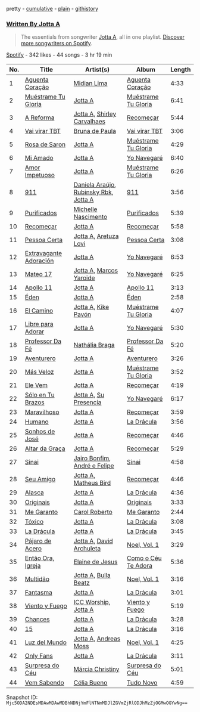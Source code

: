 pretty - [cumulative](/playlists/cumulative/37i9dQZF1EFEQV17m4HQRw.md) - [plain](/playlists/plain/37i9dQZF1EFEQV17m4HQRw) - [githistory](https://github.githistory.xyz/mackorone/spotify-playlist-archive/blob/main/playlists/plain/37i9dQZF1EFEQV17m4HQRw)

### [Written By Jotta A](https://open.spotify.com/playlist/37i9dQZF1EFEQV17m4HQRw)

> The essentials from songwriter <a href="https://artists.spotify.com/songwriter/2AwZEdm5C3ZwyVr3E1j91g">Jotta A</a>, all in one playlist\. <a href="spotify:genre:0JQ5DAqbMKFSCjnQr8QZ3O">Discover more songwriters on Spotify</a>.

[Spotify](https://open.spotify.com/user/spotify) - 342 likes - 44 songs - 3 hr 19 min

| No. | Title | Artist(s) | Album | Length |
|---|---|---|---|---|
| 1 | [Aguenta Coração](https://open.spotify.com/track/3O3QlOVC1iRmpx7NYg42zY) | [Midian Lima](https://open.spotify.com/artist/1UNm54Ts7vBGKcWjbjEmMw) | [Aguenta Coração](https://open.spotify.com/album/6A3lDsk7ulbP2rdHlxulBG) | 4:33 |
| 2 | [Muéstrame Tu Gloria](https://open.spotify.com/track/14BFOwWp5gp0AxgoxVldZe) | [Jotta A](https://open.spotify.com/artist/1q0fWAYirCJgGf8ysLla6y) | [Muéstrame Tu Gloria](https://open.spotify.com/album/1hdMxcb2eRzIuD2YJuDFTb) | 6:41 |
| 3 | [A Reforma](https://open.spotify.com/track/37mqs99CoVLs3q4MQjHWCp) | [Jotta A](https://open.spotify.com/artist/1q0fWAYirCJgGf8ysLla6y), [Shirley Carvalhaes](https://open.spotify.com/artist/6HNIWHUiKtaQwzY424iplT) | [Recomeçar](https://open.spotify.com/album/1Z6xceemw3XRL3F9mcyDnz) | 5:44 |
| 4 | [Vai virar TBT](https://open.spotify.com/track/3h2tZQaIllLw4UwQqQgNMD) | [Bruna de Paula](https://open.spotify.com/artist/2XJDdlk2Dcn3REYUBkCr9Y) | [Vai virar TBT](https://open.spotify.com/album/16AY6gtvOnC6XTfU5Jplzm) | 3:06 |
| 5 | [Rosa de Saron](https://open.spotify.com/track/5XfnU51P1zZH68aFGgesn1) | [Jotta A](https://open.spotify.com/artist/1q0fWAYirCJgGf8ysLla6y) | [Muéstrame Tu Gloria](https://open.spotify.com/album/1hdMxcb2eRzIuD2YJuDFTb) | 4:29 |
| 6 | [Mi Amado](https://open.spotify.com/track/1jeSylgKUYSYQBU00byXTr) | [Jotta A](https://open.spotify.com/artist/1q0fWAYirCJgGf8ysLla6y) | [Yo Navegaré](https://open.spotify.com/album/7vq363NGh8YcUITw1OSmdH) | 6:40 |
| 7 | [Amor Impetuoso](https://open.spotify.com/track/6mnaqZnMNWgNsRKpfQxBYY) | [Jotta A](https://open.spotify.com/artist/1q0fWAYirCJgGf8ysLla6y) | [Muéstrame Tu Gloria](https://open.spotify.com/album/1hdMxcb2eRzIuD2YJuDFTb) | 6:26 |
| 8 | [911](https://open.spotify.com/track/0Ci1S6gSZJ912cYoSZvJMW) | [Daniela Araújo](https://open.spotify.com/artist/0V3UPrVVcCxIxQU43xYDxC), [Rubinsky Rbk](https://open.spotify.com/artist/5K6MRaKDEJ1bLuHQQFaUFH), [Jotta A](https://open.spotify.com/artist/1q0fWAYirCJgGf8ysLla6y) | [911](https://open.spotify.com/album/3PuIN4CvidkN27v8FCJVbq) | 3:56 |
| 9 | [Purificados](https://open.spotify.com/track/0DYqL9ijMsiUZEqMkyTUHL) | [Michelle Nascimento](https://open.spotify.com/artist/2UBlQ9pjsNtW0uSCWkKmHq) | [Purificados](https://open.spotify.com/album/1FChfjyeKe3iD83te6z5Xs) | 5:39 |
| 10 | [Recomeçar](https://open.spotify.com/track/4khL1wI2vAJsI76YYT9AtG) | [Jotta A](https://open.spotify.com/artist/1q0fWAYirCJgGf8ysLla6y) | [Recomeçar](https://open.spotify.com/album/1Z6xceemw3XRL3F9mcyDnz) | 5:58 |
| 11 | [Pessoa Certa](https://open.spotify.com/track/3WeDX4xrTjr22Rua1f94A9) | [Jotta A](https://open.spotify.com/artist/1q0fWAYirCJgGf8ysLla6y), [Aretuza Lovi](https://open.spotify.com/artist/3cKD8x85OnB9pu8T8k5GYe) | [Pessoa Certa](https://open.spotify.com/album/11P5Ts5KJTKuUJB2KHSvY6) | 3:08 |
| 12 | [Extravagante Adoración](https://open.spotify.com/track/1HuHdHmg3jep3qe6OblEUN) | [Jotta A](https://open.spotify.com/artist/1q0fWAYirCJgGf8ysLla6y) | [Yo Navegaré](https://open.spotify.com/album/7vq363NGh8YcUITw1OSmdH) | 6:53 |
| 13 | [Mateo 17](https://open.spotify.com/track/6phOeAec12tnILyQPwNmej) | [Jotta A](https://open.spotify.com/artist/1q0fWAYirCJgGf8ysLla6y), [Marcos Yaroide](https://open.spotify.com/artist/6vg0y8f0OEXhKvk4EiKHtJ) | [Yo Navegaré](https://open.spotify.com/album/7vq363NGh8YcUITw1OSmdH) | 6:25 |
| 14 | [Apollo 11](https://open.spotify.com/track/2rtrHYY3AyUlpAB8M4GSAC) | [Jotta A](https://open.spotify.com/artist/1q0fWAYirCJgGf8ysLla6y) | [Apollo 11](https://open.spotify.com/album/2twRkiHWXubukZhe4kp7cm) | 3:13 |
| 15 | [Éden](https://open.spotify.com/track/70BE8zAy2Odekx0zNnT9vO) | [Jotta A](https://open.spotify.com/artist/1q0fWAYirCJgGf8ysLla6y) | [Éden](https://open.spotify.com/album/7GD9Q2dIsisdNZTIDAae18) | 2:58 |
| 16 | [El Camino](https://open.spotify.com/track/4oiAtbB2nWywnV6VaR5Fug) | [Jotta A](https://open.spotify.com/artist/1q0fWAYirCJgGf8ysLla6y), [Kike Pavón](https://open.spotify.com/artist/2TkDdk47FGnvxcjQGDdPd0) | [Muéstrame Tu Gloria](https://open.spotify.com/album/1hdMxcb2eRzIuD2YJuDFTb) | 4:07 |
| 17 | [Libre para Adorar](https://open.spotify.com/track/3V5gDsGQuqWC7MvNp2vMuV) | [Jotta A](https://open.spotify.com/artist/1q0fWAYirCJgGf8ysLla6y) | [Yo Navegaré](https://open.spotify.com/album/7vq363NGh8YcUITw1OSmdH) | 5:30 |
| 18 | [Professor Da Fé](https://open.spotify.com/track/1cCeyyYDcmSM0OVuuCq6cs) | [Nathália Braga](https://open.spotify.com/artist/4QkSOV4m3EYCOhZXK9y5vV) | [Professor Da Fé](https://open.spotify.com/album/0V3eiSD7WJckQ3rYQOizyr) | 5:20 |
| 19 | [Aventurero](https://open.spotify.com/track/4ZwgnxVK1fxr58BEVo5sZ8) | [Jotta A](https://open.spotify.com/artist/1q0fWAYirCJgGf8ysLla6y) | [Aventurero](https://open.spotify.com/album/6bWDNm3rA6TGfOLP9bB0pP) | 3:26 |
| 20 | [Más Veloz](https://open.spotify.com/track/7h6wsQoTMVmtR0BgZADere) | [Jotta A](https://open.spotify.com/artist/1q0fWAYirCJgGf8ysLla6y) | [Muéstrame Tu Gloria](https://open.spotify.com/album/1hdMxcb2eRzIuD2YJuDFTb) | 3:52 |
| 21 | [Ele Vem](https://open.spotify.com/track/2OQzta0fwH98eh2n6XGXRK) | [Jotta A](https://open.spotify.com/artist/1q0fWAYirCJgGf8ysLla6y) | [Recomeçar](https://open.spotify.com/album/1Z6xceemw3XRL3F9mcyDnz) | 4:19 |
| 22 | [Sólo en Tu Brazos](https://open.spotify.com/track/6AdKEowNdjZNuoYVl9ZRcA) | [Jotta A](https://open.spotify.com/artist/1q0fWAYirCJgGf8ysLla6y), [Su Presencia](https://open.spotify.com/artist/2gaFnEQydJdWNkT17NLZm3) | [Yo Navegaré](https://open.spotify.com/album/7vq363NGh8YcUITw1OSmdH) | 6:17 |
| 23 | [Maravilhoso](https://open.spotify.com/track/2NlMQxiWYX7ZXOYkgi9YFn) | [Jotta A](https://open.spotify.com/artist/1q0fWAYirCJgGf8ysLla6y) | [Recomeçar](https://open.spotify.com/album/1Z6xceemw3XRL3F9mcyDnz) | 3:59 |
| 24 | [Humano](https://open.spotify.com/track/5OnEkb3DlPk155Y9XQvIKG) | [Jotta A](https://open.spotify.com/artist/1q0fWAYirCJgGf8ysLla6y) | [La Drácula](https://open.spotify.com/album/2oCiS07G3GJuZUQhv6J8MV) | 3:56 |
| 25 | [Sonhos de José](https://open.spotify.com/track/0WStd5zTa892KcxoMAiwMx) | [Jotta A](https://open.spotify.com/artist/1q0fWAYirCJgGf8ysLla6y) | [Recomeçar](https://open.spotify.com/album/1Z6xceemw3XRL3F9mcyDnz) | 4:46 |
| 26 | [Altar da Graça](https://open.spotify.com/track/3kKsYXQevowt1FwbP8Fvac) | [Jotta A](https://open.spotify.com/artist/1q0fWAYirCJgGf8ysLla6y) | [Recomeçar](https://open.spotify.com/album/1Z6xceemw3XRL3F9mcyDnz) | 5:29 |
| 27 | [Sinai](https://open.spotify.com/track/56wjqnXX7fv7YY1LgvxT3d) | [Jairo Bonfim](https://open.spotify.com/artist/1DcX51Pc5bYQX0o2fvdGK4), [André e Felipe](https://open.spotify.com/artist/5QQUuUIP9gjrkI8amLfIlb) | [Sinai](https://open.spotify.com/album/6Z3FThXEeuuHq06E5vnCBy) | 4:58 |
| 28 | [Seu Amigo](https://open.spotify.com/track/1LCzoXgWyDy8zMsuiiSsnx) | [Jotta A](https://open.spotify.com/artist/1q0fWAYirCJgGf8ysLla6y), [Matheus Bird](https://open.spotify.com/artist/5eDSBAfXhtDmDcuA4x6oed) | [Recomeçar](https://open.spotify.com/album/1Z6xceemw3XRL3F9mcyDnz) | 4:46 |
| 29 | [Alasca](https://open.spotify.com/track/30xBipXCgDQefGMmVGtODe) | [Jotta A](https://open.spotify.com/artist/1q0fWAYirCJgGf8ysLla6y) | [La Drácula](https://open.spotify.com/album/2oCiS07G3GJuZUQhv6J8MV) | 4:36 |
| 30 | [Originais](https://open.spotify.com/track/0Qx8lDXJOAZlu59dpFdMqX) | [Jotta A](https://open.spotify.com/artist/1q0fWAYirCJgGf8ysLla6y) | [Originais](https://open.spotify.com/album/0CBOe3rCben0oysg4KZN2p) | 3:33 |
| 31 | [Me Garanto](https://open.spotify.com/track/0M0PZQD7FVD9tgzX1VdRXf) | [Carol Roberto](https://open.spotify.com/artist/7jrmYkaX7aXULg3BX9YAYx) | [Me Garanto](https://open.spotify.com/album/1vWNsqfX0Bbq9Y7F7gEuHB) | 2:44 |
| 32 | [Tóxico](https://open.spotify.com/track/3Pmh33KdrzB0imutuOUjoZ) | [Jotta A](https://open.spotify.com/artist/1q0fWAYirCJgGf8ysLla6y) | [La Drácula](https://open.spotify.com/album/2oCiS07G3GJuZUQhv6J8MV) | 3:08 |
| 33 | [La Drácula](https://open.spotify.com/track/6fd79PtewFZgLXYiIYhhLJ) | [Jotta A](https://open.spotify.com/artist/1q0fWAYirCJgGf8ysLla6y) | [La Drácula](https://open.spotify.com/album/2oCiS07G3GJuZUQhv6J8MV) | 3:45 |
| 34 | [Pájaro de Acero](https://open.spotify.com/track/4ZKcSMonbfKvy9owujzpt9) | [Jotta A](https://open.spotify.com/artist/1q0fWAYirCJgGf8ysLla6y), [David Archuleta](https://open.spotify.com/artist/2C9n4tQgNLhHPhSCmdsQnk) | [Noel, Vol\. 1](https://open.spotify.com/album/5Th7I3iwBjTyLLiryvhaqk) | 3:29 |
| 35 | [Então Ora, Igreja](https://open.spotify.com/track/06Dt8u7ZFbnPMIWJdmY8QB) | [Elaine de Jesus](https://open.spotify.com/artist/6bGbc8Wuk79kOzhCDWmeQQ) | [Como o Céu Te Adora](https://open.spotify.com/album/1nx5w8zaBOoihVeszMVpGF) | 5:36 |
| 36 | [Multidão](https://open.spotify.com/track/3sSJJfvqp9Lv1CNPWTETsv) | [Jotta A](https://open.spotify.com/artist/1q0fWAYirCJgGf8ysLla6y), [Bulla Beatz](https://open.spotify.com/artist/5KpnynCVA9MKJIqQFPnN7C) | [Noel, Vol\. 1](https://open.spotify.com/album/5Th7I3iwBjTyLLiryvhaqk) | 3:16 |
| 37 | [Fantasma](https://open.spotify.com/track/5fx1egy2kKMVGj81oTnaqT) | [Jotta A](https://open.spotify.com/artist/1q0fWAYirCJgGf8ysLla6y) | [La Drácula](https://open.spotify.com/album/2oCiS07G3GJuZUQhv6J8MV) | 3:01 |
| 38 | [Viento y Fuego](https://open.spotify.com/track/5G9vADNELif86MhpMfJsj5) | [ICC Worship](https://open.spotify.com/artist/78dYVP5riNvP1gSUMrir80), [Jotta A](https://open.spotify.com/artist/1q0fWAYirCJgGf8ysLla6y) | [Viento y Fuego](https://open.spotify.com/album/1gwEQd1JAuVzFmyNuhJxxa) | 5:19 |
| 39 | [Chances](https://open.spotify.com/track/4W9AwjzkVUIvdZr4eOnMu6) | [Jotta A](https://open.spotify.com/artist/1q0fWAYirCJgGf8ysLla6y) | [La Drácula](https://open.spotify.com/album/2oCiS07G3GJuZUQhv6J8MV) | 3:28 |
| 40 | [15](https://open.spotify.com/track/0uR3XG3utMf03QR2Sg2V6l) | [Jotta A](https://open.spotify.com/artist/1q0fWAYirCJgGf8ysLla6y) | [La Drácula](https://open.spotify.com/album/2oCiS07G3GJuZUQhv6J8MV) | 3:16 |
| 41 | [Luz del Mundo](https://open.spotify.com/track/4g62y55eG0bqSWmssbUAC2) | [Jotta A](https://open.spotify.com/artist/1q0fWAYirCJgGf8ysLla6y), [Andreas Moss](https://open.spotify.com/artist/2g6nfqSFo2cPVrafnW85jm) | [Noel, Vol\. 1](https://open.spotify.com/album/5Th7I3iwBjTyLLiryvhaqk) | 4:25 |
| 42 | [Only Fans](https://open.spotify.com/track/3qsGv2tG8A8HFBkIUwk9Oa) | [Jotta A](https://open.spotify.com/artist/1q0fWAYirCJgGf8ysLla6y) | [La Drácula](https://open.spotify.com/album/2oCiS07G3GJuZUQhv6J8MV) | 3:11 |
| 43 | [Surpresa do Céu](https://open.spotify.com/track/1cRCKI1md8hR2jyLHv18ky) | [Márcia Christiny](https://open.spotify.com/artist/1pYxPPrWsaPLwiEyAXBcbe) | [Surpresa do Céu](https://open.spotify.com/album/2JScFg46WmYoCtd1dIGup9) | 5:01 |
| 44 | [Vem Sabendo](https://open.spotify.com/track/6xw0ym9rtm8qxP9DYCzW8q) | [Célia Bueno](https://open.spotify.com/artist/7GWzRK6e1esN02UDMZLhpz) | [Tudo Novo](https://open.spotify.com/album/2GdUy47fwXjOrOjU9v12Pg) | 4:59 |

Snapshot ID: `Mjc5ODA2NDEsMDAwMDAwMDBhNDNjYmFlNTNmMDJlZGVmZjRlODJhMzZjOGMwOGYwNg==`
